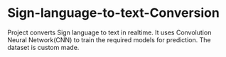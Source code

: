 # Sign-language-to-text-Conversion
Project converts Sign language to text in realtime. It uses Convolution Neural Network(CNN) to train the required models for prediction. The dataset is custom made.
